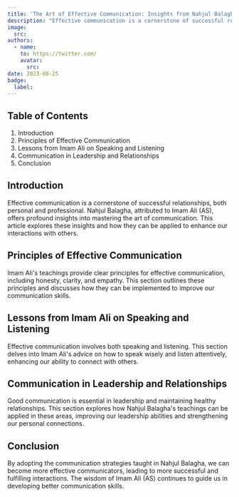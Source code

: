 ```yaml
---
title: 'The Art of Effective Communication: Insights from Nahjul Balagha'
description: "Effective communication is a cornerstone of successful relationships, both personal and professional. Nahjul Balagha, attributed to Imam Ali (AS), offers profound insights into mastering the art of communication. This article explores these insights and how they can be applied to enhance our interactions with others."
image:
  src: 
authors:
  - name: 
    to: https://twitter.com/
    avatar:
      src: 
date: 2023-08-25
badge:
  label: 
---
```

## Table of Contents

1. Introduction
2. Principles of Effective Communication
3. Lessons from Imam Ali on Speaking and Listening
4. Communication in Leadership and Relationships
5. Conclusion

## **Introduction**

Effective communication is a cornerstone of successful relationships, both personal and professional. Nahjul Balagha, attributed to Imam Ali (AS), offers profound insights into mastering the art of communication. This article explores these insights and how they can be applied to enhance our interactions with others.

## **Principles of Effective Communication**

Imam Ali's teachings provide clear principles for effective communication, including honesty, clarity, and empathy. This section outlines these principles and discusses how they can be implemented to improve our communication skills.

## **Lessons from Imam Ali on Speaking and Listening**

Effective communication involves both speaking and listening. This section delves into Imam Ali's advice on how to speak wisely and listen attentively, enhancing our ability to connect with others.

## **Communication in Leadership and Relationships**

Good communication is essential in leadership and maintaining healthy relationships. This section explores how Nahjul Balagha's teachings can be applied in these areas, improving our leadership abilities and strengthening our personal connections.

## **Conclusion**

By adopting the communication strategies taught in Nahjul Balagha, we can become more effective communicators, leading to more successful and fulfilling interactions. The wisdom of Imam Ali (AS) continues to guide us in developing better communication skills.
